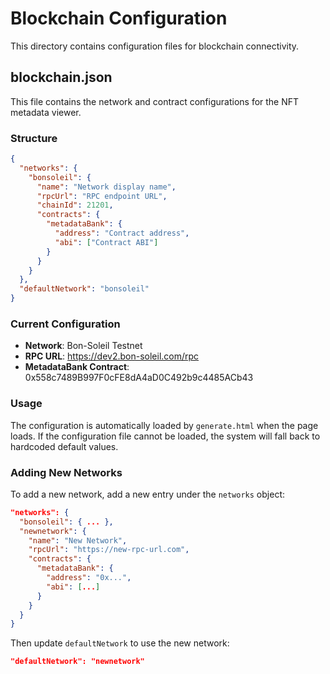 # Blockchain Configuration

This directory contains configuration files for blockchain connectivity.

## blockchain.json

This file contains the network and contract configurations for the NFT metadata viewer.

### Structure

```json
{
  "networks": {
    "bonsoleil": {
      "name": "Network display name",
      "rpcUrl": "RPC endpoint URL",
      "chainId": 21201,
      "contracts": {
        "metadataBank": {
          "address": "Contract address",
          "abi": ["Contract ABI"]
        }
      }
    }
  },
  "defaultNetwork": "bonsoleil"
}
```

### Current Configuration

- **Network**: Bon-Soleil Testnet
- **RPC URL**: https://dev2.bon-soleil.com/rpc
- **MetadataBank Contract**: 0x558c7489B997F0cFE8dA4aD0C492b9c4485ACb43

### Usage

The configuration is automatically loaded by `generate.html` when the page loads. If the configuration file cannot be loaded, the system will fall back to hardcoded default values.

### Adding New Networks

To add a new network, add a new entry under the `networks` object:

```json
"networks": {
  "bonsoleil": { ... },
  "newnetwork": {
    "name": "New Network",
    "rpcUrl": "https://new-rpc-url.com",
    "contracts": {
      "metadataBank": {
        "address": "0x...",
        "abi": [...]
      }
    }
  }
}
```

Then update `defaultNetwork` to use the new network:

```json
"defaultNetwork": "newnetwork"
```
